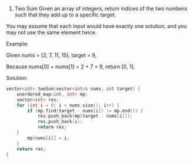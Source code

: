 1. Two Sum
Given an array of integers, return indices of the two numbers such that they add up to a specific target.

You may assume that each input would have exactly one solution, and you may not use the same element twice.

Example:

Given nums = [2, 7, 11, 15], target = 9,

Because nums[0] + nums[1] = 2 + 7 = 9,
return [0, 1].

Solution:
```cpp
vector<int> twoSum(vector<int>& nums, int target) {
    unordered_map<int, int> mp;
    vector<int> res;
    for (int i = 0; i < nums.size(); i++) {
        if (mp.find(target - nums[i]) != mp.end()) {
			res.push_back(mp[target - nums[i]]);
            res.push_back(i);
            return res;
	}
        mp[nums[i]] = i;
    }
    return res;
}
```
